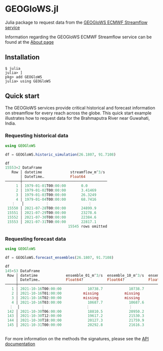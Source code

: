 # GEOGloWS.jl
Julia package to request data from the [GEOGloWS ECMWF Streamflow service](https://geoglows.ecmwf.int/)

Information regarding the GEOGloWS ECMWF Streamflow service can be found at the [About page](https://geoglows.ecmwf.int/about)

## Installation

```
$ julia
julia> ]
pkg> add GEOGloWS
julia> using GEOGloWS
```

## Quick start

The GEOGloWS services provide critical historical and forecast information on streamflow for every reach across the globe. This quick start example illustrates how to request data for the Brahmaputra River near Guwahati, India.

### Requesting historical data

```julia term=true
using GEOGloWS

df = GEOGloWS.historic_simulation(26.1807, 91.7108)

df
15553×2 DataFrame
   Row │ datetime             streamflow_m^3/s
       │ DateTime…            Float64          
───────┼───────────────────────────────────────
     1 │ 1979-01-01T00:00:00       0.0
     2 │ 1979-01-02T00:00:00       3.41469
     3 │ 1979-01-03T00:00:00       26.3249
     4 │ 1979-01-04T00:00:00       68.7416
   ⋮   │          ⋮                  ⋮
 15550 │ 2021-07-28T00:00:00       24899.9
 15551 │ 2021-07-29T00:00:00       23278.6
 15552 │ 2021-07-30T00:00:00       22384.6
 15553 │ 2021-07-31T00:00:00       22817.1
                             15545 rows omitted

```


### Requesting forecast data

```julia
using GEOGloWS

df = GEOGloWS.forecast_ensembles(26.1807, 91.7108)

df
145×53 DataFrame
 Row │ datetime             ensemble_01_m^3/s  ensemble_10_m^3/s  ensemble_11_m^3/s  ensemble_12_m^3/s  ensemble_13_m^3/s  ensemble_14_m^3/s  ensemble_15_m^3/s  ensemble_16_m^3/s  ensembl ⋯
     │ DateTime…            Float64?           Float64?           Float64?           Float64?           Float64?           Float64?           Float64?           Float64?           Float64 ⋯
─────┼───────────────────────────────────────────────────────────────────────────────────────────────────────────────────────────────────────────────────────────────────────────────────────
   1 │ 2021-10-16T00:00:00            10738.7            10738.7            10738.7            10738.7            10738.7            10738.7            10738.7            10738.7          ⋯
   2 │ 2021-10-16T01:00:00          missing            missing            missing            missing            missing            missing            missing            missing   
   3 │ 2021-10-16T02:00:00          missing            missing            missing            missing            missing            missing            missing            missing   
   4 │ 2021-10-16T03:00:00            10687.7            10687.6            10687.7            10687.6            10687.7            10687.6            10687.6            10687.6
  ⋮  │          ⋮                   ⋮                  ⋮                  ⋮                  ⋮                  ⋮                  ⋮                  ⋮                  ⋮                  ⋱
 142 │ 2021-10-30T06:00:00            18810.5            20950.2            18868.2            19794.4            16530.8            20430.2            17165.0            14943.7          ⋯
 143 │ 2021-10-30T12:00:00            19617.2            21530.3            19545.2            20586.4            17056.5            21485.9            17189.7            15129.7
 144 │ 2021-10-30T18:00:00            20127.3            21759.9            19995.9            21154.5            17334.7            22283.9            17025.3            15103.7
 145 │ 2021-10-31T00:00:00            20292.8            21616.3            20157.9            21426.9            17329.0            22724.2            16667.9            14857.3
                                                                                                                                                              44 columns and 137 rows omitted
```

For more information on the methods the signatures, please see the [API documentation]()
